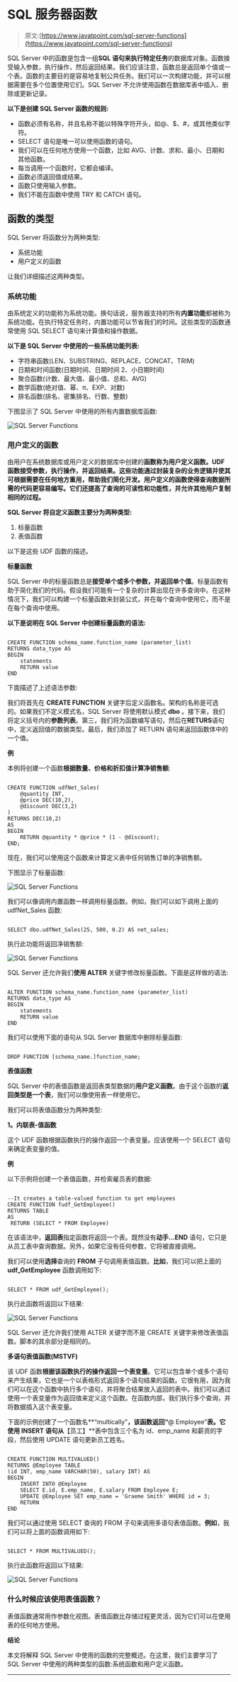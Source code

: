 # SQL 服务器函数

> 原文:[https://www.javatpoint.com/sql-server-functions](https://www.javatpoint.com/sql-server-functions)

SQL Server 中的函数是包含一组**SQL 语句来执行特定任务**的数据库对象。函数接受输入参数，执行操作，然后返回结果。我们应该注意，函数总是返回单个值或一个表。函数的主要目的是容易地复制公共任务。我们可以一次构建功能，并可以根据需要在多个位置使用它们。SQL Server 不允许使用函数在数据库表中插入、删除或更新记录。

**以下是创建 SQL Server 函数的规则:**

*   函数必须有名称，并且名称不能以特殊字符开头，如@、$、#，或其他类似字符。
*   SELECT 语句是唯一可以使用函数的语句。
*   我们可以在任何地方使用一个函数，比如 AVG、计数、求和、最小、日期和其他函数。
*   每当调用一个函数时，它都会编译。
*   函数必须返回值或结果。
*   函数只使用输入参数。
*   我们不能在函数中使用 TRY 和 CATCH 语句。

## 函数的类型

SQL Server 将函数分为两种类型:

*   系统功能
*   用户定义的函数

让我们详细描述这两种类型。

### 系统功能

由系统定义的功能称为系统功能。换句话说，服务器支持的所有**内置功能**都被称为系统功能。在执行特定任务时，内置功能可以节省我们的时间。这些类型的函数通常使用 SQL SELECT 语句来计算值和操作数据。

**以下是 SQL Server 中使用的一些系统功能列表:**

*   字符串函数(LEN、SUBSTRING、REPLACE、CONCAT、TRIM)
*   日期和时间函数(日期时间、日期时间 2、小日期时间)
*   聚合函数(计数、最大值、最小值、总和、AVG)
*   数学函数(绝对值、幂、π、EXP、对数)
*   排名函数(排名、密集排名、行数、整数)

下图显示了 SQL Server 中使用的所有内置数据库函数:

![SQL Server Functions](../Images/3152d5b57970c37402ec1d167f9aebfe.png)

### 用户定义的函数

由用户在系统数据库或用户定义的数据库中创建的**函数称为用户定义函数。UDF 函数接受参数，执行操作，并返回结果。这些功能通过封装复杂的业务逻辑并使其可根据需要在任何地方重用，帮助我们简化开发。用户定义的函数使得查询数据所需的代码更容易编写。它们还提高了查询的可读性和功能性，并允许其他用户复制相同的过程。**

**SQL Server 将自定义函数主要分为两种类型:**

1.  标量函数
2.  表值函数

以下是这些 UDF 函数的描述。

**标量函数**

SQL Server 中的标量函数总是**接受单个或多个参数，并返回单个值**。标量函数有助于简化我们的代码。假设我们可能有一个复杂的计算出现在许多查询中。在这种情况下，我们可以构建一个标量函数来封装公式，并在每个查询中使用它，而不是在每个查询中使用。

**以下是说明在 SQL Server 中创建标量函数的语法:**

```

CREATE FUNCTION schema_name.function_name (parameter_list)
RETURNS data_type AS
BEGIN
    statements
    RETURN value
END 

```

下面描述了上述语法参数:

我们将首先在 **CREATE FUNCTION** 关键字后定义函数名。架构的名称是可选的。如果我们不定义模式名，SQL Server 将使用默认模式 **dbo** 。接下来，我们将定义括号内的**参数列表**。第三，我们将为函数编写语句，然后在**RETURS**语句中，定义返回值的数据类型。最后，我们添加了 RETURN 语句来返回函数体中的一个值。

**例**

本例将创建一个函数**根据数量、价格和折扣值计算净销售额**:

```

CREATE FUNCTION udfNet_Sales(
    @quantity INT,
    @price DEC(10,2),
    @discount DEC(3,2)
)
RETURNS DEC(10,2)
AS 
BEGIN
    RETURN @quantity * @price * (1 - @discount);
END; 

```

现在，我们可以使用这个函数来计算定义表中任何销售订单的净销售额。

下图显示了标量函数:

![SQL Server Functions](../Images/dc29af60c841113c26a158e92c224a88.png)

我们可以像调用内置函数一样调用标量函数。例如，我们可以如下调用上面的 udfNet_Sales 函数:

```

SELECT dbo.udfNet_Sales(25, 500, 0.2) AS net_sales;

```

执行此功能将返回净销售额:

![SQL Server Functions](../Images/0fe428149fd0cf5dbe4b6202f40c5641.png)

SQL Server 还允许我们**使用 ALTER** 关键字修改标量函数。下面是这样做的语法:

```

ALTER FUNCTION schema_name.function_name (parameter_list)
RETURNS data_type AS
BEGIN
    statements
    RETURN value
END

```

我们可以使用下面的语句从 SQL Server 数据库中删除标量函数:

```

DROP FUNCTION [schema_name.]function_name;

```

**表值函数**

SQL Server 中的表值函数是返回表类型数据的**用户定义函数**。由于这个函数的**返回类型是一个表**，我们可以像使用表一样使用它。

我们可以将表值函数分为两种类型:

**1。内联表-值函数**

这个 UDF 函数根据函数执行的操作返回一个表变量。应该使用一个 SELECT 语句来确定表变量的值。

**例**

以下示例将创建一个表值函数，并检索雇员表的数据:

```

--It creates a table-valued function to get employees
CREATE FUNCTION fudf_GetEmployee()
RETURNS TABLE
AS
 RETURN (SELECT * FROM Employee)

```

在该语法中，**返回表**指定函数将返回一个表。既然没有**动手...END** 语句，它只是从员工表中查询数据。另外，如果它没有任何参数，它将被直接调用。

我们可以使用**选择**查询的 **FROM** 子句调用表值函数。**比如**，我们可以把上面的 **udf_GetEmployee** 函数调用如下:

```

SELECT * FROM udf_GetEmployee();

```

执行此函数将返回以下结果:

![SQL Server Functions](../Images/7273ce051976d4aa2983a7418bcdf763.png)

SQL Server 还允许我们使用 ALTER 关键字而不是 CREATE 关键字来修改表值函数。脚本的其余部分是相同的。

**多语句表值函数(MSTVF)**

该 UDF 函数**根据该函数执行的操作返回一个表变量**。它可以包含单个或多个语句来产生结果，它也是一个以表格形式返回多个语句结果的函数。它很有用，因为我们可以在这个函数中执行多个语句，并将聚合结果放入返回的表中。我们可以通过使用一个表变量作为返回值来定义这个函数。在函数内部，我们执行多个查询，并将数据插入这个表变量。

下面的示例创建了一个函数名**“multically”**，该函数返回“**@ Employee”**表。它使用 INSERT 语句从**【员工】**表中包含三个名为 id、emp_name 和薪资的字段，然后使用 UPDATE 语句更新员工姓名。

```

CREATE FUNCTION MULTIVALUED()
RETURNS @Employee TABLE
(id INT, emp_name VARCHAR(50), salary INT) AS
BEGIN
    INSERT INTO @Employee
    SELECT E.id, E.emp_name, E.salary FROM Employee E;
	UPDATE @Employee SET emp_name = 'Graeme Smith' WHERE id = 3;
    RETURN
END 

```

我们可以通过使用 SELECT 查询的 FROM 子句来调用多语句表值函数。**例如**，我们可以将上面的函数调用如下:

```

SELECT * FROM MULTIVALUED();

```

执行此函数将返回以下结果:

![SQL Server Functions](../Images/8c407aa5814ae2f4c7d0a333c04de977.png)

### 什么时候应该使用表值函数？

表值函数通常用作参数化视图。表值函数比存储过程更灵活，因为它们可以在使用表的任何地方使用。

**结论**

本文将解释 SQL Server 中使用的函数的完整概述。在这里，我们主要学习了 SQL Server 中使用的两种类型的函数:系统函数和用户定义函数。

* * *
